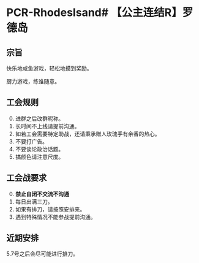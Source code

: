# PCR-RhodesIsand# 【公主连结R】罗德岛

## 宗旨

快乐地咸鱼游戏，轻松地摸到奖励。

厨力游戏，练谁随意。

## 工会规则

0. 进群之后改群昵称。
1. 长时间不上线请提前沟通。
2. 如若工会需要特定助战，还请秉承赠人玫瑰手有余香的热心。
3. 不要打广告。
4. 不要谈论政治话题。
5. 搞颜色请注意尺度。

## 工会战要求

0. **禁止自闭不交流不沟通**
1. 每日出满三刀。
2. 如果有排刀，请按照安排来。
3. 遇到特殊情况不能参战提前沟通。

## 近期安排

5.7号之后会尽可能进行排刀。



